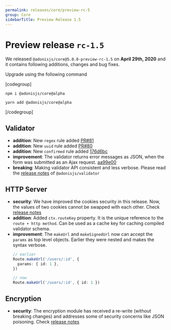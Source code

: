 ```yaml
---
permalink: releases/core/preview-rc-5
group: Core
sidebarTitle: Preview Release 1.5
---
```


# Preview release `rc-1.5`
We released `@adonisjs/core@5.0.0-preview-rc-1.5` on **April 29th, 2020** and it contains following additions, changes and bug fixes.

Upgrade using the following command

[codegroup]
```sh{}{npm}
npm i @adonisjs/core@alpha
```

```sh{}{yarn}
yarn add @adonisjs/core@alpha
```
[/codegroup]

## Validator

- **addition**: New `regex` rule added [PR#81](https://github.com/adonisjs/validator/pull/81)
- **addition**: New `uuid` rule added [PR#80](https://github.com/adonisjs/validator/pull/80)
- **addition**: New `confirmed` rule added [176d6bc](https://github.com/adonisjs/validator/commit/176d6bcb2d35bd479bf9608223d012ab84b74048)
- **improvement**: The validator returns error messages as JSON, when the form was submitted as an Ajax request. [aa99e00](https://github.com/adonisjs/validator/commit/aa99e00c38f32d5dff596ae3ab3cb46fd12047f0)
- **breaking**: Making validator API consistent and less verbose. Please read the [release notes](https://github.com/adonisjs/validator/releases/tag/v7.0.0) of `@adonisjs/validator`

## HTTP Server

- **security**: We have improved the cookies security in this release. Now, the values of two cookies cannot be swapped with each other. Check [release notes](https://github.com/adonisjs/http-server/releases/tag/v2.0.0)
- **addition**: Added `ctx.routeKey` property. It is the unique reference to the `route + http method`. Can be used as a cache key for caching compiled validator schema.
- **improvement**: The `makeUrl` and `makeSignedUrl` now can accept the `params` as top level objects. Earlier they were nested and makes the syntax verbose.
    ```ts
    // earlier
    Route.makeUrl('/users/:id', {
      params: { id: 1 },
    })

    // now
    Route.makeUrl('/users/:id', { id: 1 })
    ```

## Encryption

- **security**: The encryption module has received a re-write (without breaking changes) and addresses some of security concerns like JSON poisoning. Check [release notes](https://github.com/adonisjs/encryption/releases/tag/v2.0.0)

